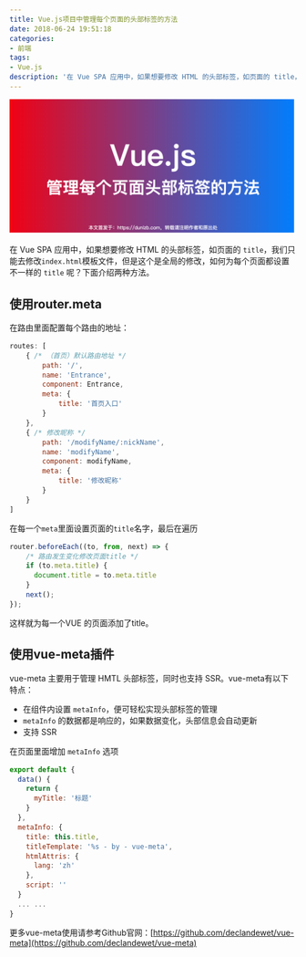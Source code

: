 ```yaml
---
title: Vue.js项目中管理每个页面的头部标签的方法
date: 2018-06-24 19:51:18
categories:
- 前端
tags: 
- Vue.js
description: '在 Vue SPA 应用中，如果想要修改 HTML 的头部标签，如页面的 title，我们只能去修改index.html模板文件，但是这个是全局的修改，如何为每个页面都设置不一样的 title 呢？下面介绍两种方法。'
---
```

![](https://raw.githubusercontent.com/dunizb/cloudimg/master/blog/c0zvb.png)

在 Vue SPA 应用中，如果想要修改 HTML 的头部标签，如页面的 `title`，我们只能去修改`index.html`模板文件，但是这个是全局的修改，如何为每个页面都设置不一样的 `title` 呢？下面介绍两种方法。

## 使用router.meta

在路由里面配置每个路由的地址：

```js
routes: [
    { /* （首页）默认路由地址 */
        path: '/',
        name: 'Entrance',
        component: Entrance,
        meta: {
            title: '首页入口'
        }
    },
    { /* 修改昵称 */
        path: '/modifyName/:nickName',
        name: 'modifyName',
        component: modifyName,
        meta: {
            title: '修改昵称'
        }
    }
]
```

在每一个`meta`里面设置页面的`title`名字，最后在遍历

```js
router.beforeEach((to, from, next) => {
    /* 路由发生变化修改页面title */
    if (to.meta.title) {
      document.title = to.meta.title
    }
    next();
});
```
这样就为每一个VUE 的页面添加了title。

## 使用vue-meta插件

vue-meta 主要用于管理 HMTL 头部标签，同时也支持 SSR。vue-meta有以下特点：
- 在组件内设置 `metaInfo`，便可轻松实现头部标签的管理
- `metaInfo` 的数据都是响应的，如果数据变化，头部信息会自动更新
- 支持 SSR

在页面里面增加 `metaInfo` 选项

```js
export default {
  data() {
    return {
      myTitle: '标题'
    }
  },
  metaInfo: {
    title: this.title,
    titleTemplate: '%s - by - vue-meta',
    htmlAttris: {
      lang: 'zh'
    },
    script: ''
  }
  ... ...
}
```

更多vue-meta使用请参考Github官网：[https://github.com/declandewet/vue-meta](https://github.com/declandewet/vue-meta)
